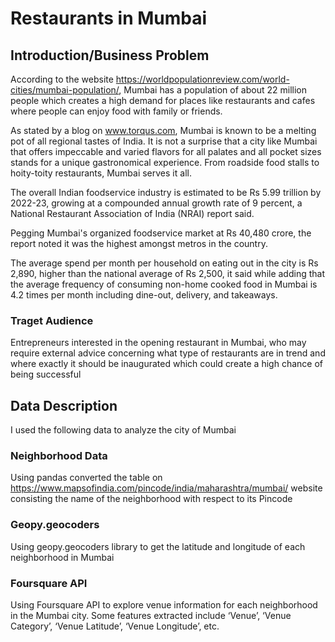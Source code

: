 # **Restaurants in Mumbai**
## Introduction/Business Problem  
According to the website https://worldpopulationreview.com/world-cities/mumbai-population/, Mumbai has a population of about 22 million people which creates a high demand for places like restaurants and cafes where people can enjoy food with family or friends.

As stated by a blog on www.torqus.com, Mumbai is known to be a melting pot of all regional tastes of India. It is not a surprise that a city like Mumbai that offers impeccable and varied flavors for all palates and all pocket sizes stands for a unique gastronomical experience. From roadside food stalls to hoity-toity restaurants, Mumbai serves it all.

The overall Indian foodservice industry is estimated to be Rs 5.99 trillion by 2022-23, growing at a compounded annual growth rate of 9 percent, a National Restaurant Association of India (NRAI) report said.

Pegging Mumbai's organized foodservice market at Rs 40,480 crore, the report noted it was the highest amongst metros in the country.

The average spend per month per household on eating out in the city is Rs 2,890, higher than the national average of Rs 2,500, it said while adding that the average frequency of consuming non-home cooked food in Mumbai is 4.2 times per month including dine-out, delivery, and takeaways.

### Traget Audience
Entrepreneurs interested in the opening restaurant in Mumbai, who may require external advice concerning what type of restaurants are in trend and where exactly it should be inaugurated which could create a high chance of being successful  

## Data Description
I used the following data to analyze the city of Mumbai

### Neighborhood Data
Using pandas converted the table on https://www.mapsofindia.com/pincode/india/maharashtra/mumbai/ website consisting the name of the neighborhood with respect to its Pincode
     
### Geopy.geocoders
Using geopy.geocoders library to get the latitude and longitude of each neighborhood in Mumbai

### Foursquare API
Using Foursquare API to explore venue information for each neighborhood in the Mumbai city. Some features extracted include ‘Venue’, ‘Venue Category’, ‘Venue Latitude’, ‘Venue Longitude’, etc.
